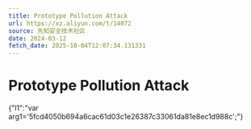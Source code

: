 ```yaml
---
title: Prototype Pollution Attack
url: https://xz.aliyun.com/t/14072
source: 先知安全技术社区
date: 2024-03-12
fetch_date: 2025-10-04T12:07:34.131331
---
```


# Prototype Pollution Attack

{"l1":"var arg1='5fcd4050b694a6cac61d03c1e26387c33061da81e8ec1d988c';"}